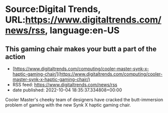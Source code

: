 # Source:Digital Trends, URL:https://www.digitaltrends.com/news/rss, language:en-US

## This gaming chair makes your butt a part of the action
 - [https://www.digitaltrends.com/computing/cooler-master-synk-x-haptic-gaming-chair/](https://www.digitaltrends.com/computing/cooler-master-synk-x-haptic-gaming-chair/)
 - RSS feed: https://www.digitaltrends.com/news/rss
 - date published: 2022-10-04 18:35:37.334808+00:00

Cooler Master's cheeky team of designers have cracked the butt-immersion problem of gaming with the new Synk X haptic gaming chair.

